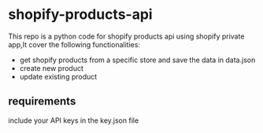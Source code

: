 # shopify-products-api

This repo is a python code for shopify products api using shopify private app,It cover the following functionalities:

- get shopify products from a specific store and save the data in data.json
- create new product
- update existing product

## requirements

include your API keys in the key.json file

